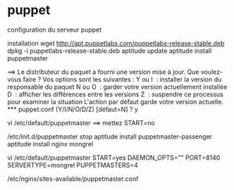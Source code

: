 # puppet
configuration du serveur puppet

installation 
wget http://apt.puppetlabs.com/puppetlabs-release-stable.deb
dpkg -i puppetlabs-release-stable.deb
aptitude update
aptitude install puppetmaster

==> Le distributeur du paquet a fourni une version mise à jour.
   Que voulez-vous faire ? Vos options sont les suivantes :
    Y ou I  : installer la version du responsable du paquet
    N ou O  : garder votre version actuellement installée
      D     : afficher les différences entre les versions
      Z     : suspendre ce processus pour examiner la situation
 L'action par défaut garde votre version actuelle.
*** puppet.conf (Y/I/N/O/D/Z) [défaut=N] ? y

vi /etc/default/puppetmaster
==> mettez START=no

/etc/init.d/puppetmaster stop
aptitude install puppetmaster-passenger
aptitude install nginx mongrel

vi /etc/default/puppetmaster
START=yes
DAEMON_OPTS=""
PORT=8140
SERVERTYPE=mongrel
PUPPETMASTERS=4

/etc/nginx/sites-available/puppetmaster.conf
